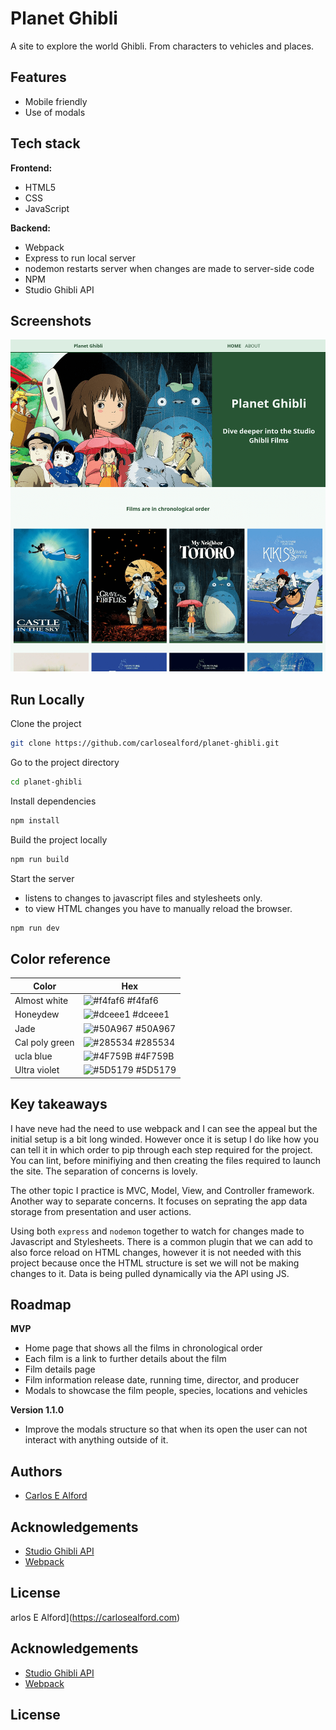 # Planet Ghibli

A site to explore the world Ghibli. From characters to vehicles and places.

## Features

- Mobile friendly
- Use of modals

## Tech stack

**Frontend:**

- HTML5
- CSS
- JavaScript

**Backend:**

- Webpack
- Express to run local server
- nodemon restarts server when changes are made to server-side code
- NPM
- Studio Ghibli API

## Screenshots

![Planet Ghibli screenshot](screenshot.png "Screenshot")

## Run Locally

Clone the project

```bash
git clone https://github.com/carlosealford/planet-ghibli.git
```

Go to the project directory

```bash
cd planet-ghibli
```

Install dependencies

```bash
npm install
```

Build the project locally

```bash
npm run build
```

Start the server

- listens to changes to javascript files and stylesheets only.
- to view HTML changes you have to manually reload the browser.

```bash
npm run dev
```

## Color reference

| Color             | Hex                                                                |
| ----------------- | ------------------------------------------------------------------ |
| Almost white | ![#f4faf6](https://via.placeholder.com/10/f4faf6?text=+) #f4faf6 |
| Honeydew | ![#dceee1](https://via.placeholder.com/10/dceee1?text=+) #dceee1 |
| Jade | ![#50A967](https://via.placeholder.com/10/50A967?text=+) #50A967 |
| Cal poly green| ![#285534](https://via.placeholder.com/10/285534?text=+) #285534 |
| ucla blue | ![#4F759B](https://via.placeholder.com/10/4F759B?text=+) #4F759B |
| Ultra violet | ![#5D5179](https://via.placeholder.com/10/5D5179?text=+) #5D5179 |

## Key takeaways

I have neve had the need to use webpack and I can see the appeal but the initial setup is a bit long winded.
However once it is setup I do like how you can tell it in which order to pip through each step required for the project.
You can lint, before minifiying and then creating the files required to launch the site. The separation of concerns is lovely.

The other topic I practice is MVC, Model, View, and Controller framework. Another way to separate concerns.
It focuses on seprating the app data storage from presentation and user actions.

Using both `express` and `nodemon` together to watch for changes made to Javascript and Stylesheets.
There is a common plugin that we can add to also force reload on HTML changes, however it is not needed with this project because once the HTML structure is set we will not be making changes to it. Data is being pulled dynamically via the API using JS.

## Roadmap

**MVP**

- Home page that shows all the films in chronological order
- Each film is a link to further details about the film
- Film details page
- Film information release date, running time, director, and producer
- Modals to showcase the film people, species, locations and vehicles

**Version 1.1.0**

- Improve the modals structure so that when its open the user can not interact with anything outside of it.

## Authors

- [Carlos E Alford](https://carlosealford.com)

## Acknowledgements

- [Studio Ghibli API](https://ghibliapi.vercel.app/)
- [Webpack](https://webpack.js.org/)

## License

arlos E Alford](https://carlosealford.com)

## Acknowledgements

- [Studio Ghibli API](https://ghibliapi.vercel.app/)
- [Webpack](https://webpack.js.org/)

## License

